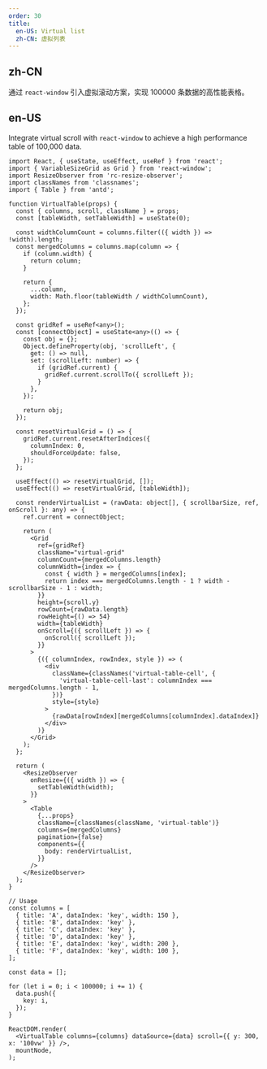 ```yaml
---
order: 30
title:
  en-US: Virtual list
  zh-CN: 虚拟列表
---
```


## zh-CN

通过 `react-window` 引入虚拟滚动方案，实现 100000 条数据的高性能表格。

## en-US

Integrate virtual scroll with `react-window` to achieve a high performance table of 100,000 data.

```tsx
import React, { useState, useEffect, useRef } from 'react';
import { VariableSizeGrid as Grid } from 'react-window';
import ResizeObserver from 'rc-resize-observer';
import classNames from 'classnames';
import { Table } from 'antd';

function VirtualTable(props) {
  const { columns, scroll, className } = props;
  const [tableWidth, setTableWidth] = useState(0);

  const widthColumnCount = columns.filter(({ width }) => !width).length;
  const mergedColumns = columns.map(column => {
    if (column.width) {
      return column;
    }

    return {
      ...column,
      width: Math.floor(tableWidth / widthColumnCount),
    };
  });

  const gridRef = useRef<any>();
  const [connectObject] = useState<any>(() => {
    const obj = {};
    Object.defineProperty(obj, 'scrollLeft', {
      get: () => null,
      set: (scrollLeft: number) => {
        if (gridRef.current) {
          gridRef.current.scrollTo({ scrollLeft });
        }
      },
    });

    return obj;
  });

  const resetVirtualGrid = () => {
    gridRef.current.resetAfterIndices({
      columnIndex: 0,
      shouldForceUpdate: false,
    });
  };

  useEffect(() => resetVirtualGrid, []);
  useEffect(() => resetVirtualGrid, [tableWidth]);

  const renderVirtualList = (rawData: object[], { scrollbarSize, ref, onScroll }: any) => {
    ref.current = connectObject;

    return (
      <Grid
        ref={gridRef}
        className="virtual-grid"
        columnCount={mergedColumns.length}
        columnWidth={index => {
          const { width } = mergedColumns[index];
          return index === mergedColumns.length - 1 ? width - scrollbarSize - 1 : width;
        }}
        height={scroll.y}
        rowCount={rawData.length}
        rowHeight={() => 54}
        width={tableWidth}
        onScroll={({ scrollLeft }) => {
          onScroll({ scrollLeft });
        }}
      >
        {({ columnIndex, rowIndex, style }) => (
          <div
            className={classNames('virtual-table-cell', {
              'virtual-table-cell-last': columnIndex === mergedColumns.length - 1,
            })}
            style={style}
          >
            {rawData[rowIndex][mergedColumns[columnIndex].dataIndex]}
          </div>
        )}
      </Grid>
    );
  };

  return (
    <ResizeObserver
      onResize={({ width }) => {
        setTableWidth(width);
      }}
    >
      <Table
        {...props}
        className={classNames(className, 'virtual-table')}
        columns={mergedColumns}
        pagination={false}
        components={{
          body: renderVirtualList,
        }}
      />
    </ResizeObserver>
  );
}

// Usage
const columns = [
  { title: 'A', dataIndex: 'key', width: 150 },
  { title: 'B', dataIndex: 'key' },
  { title: 'C', dataIndex: 'key' },
  { title: 'D', dataIndex: 'key' },
  { title: 'E', dataIndex: 'key', width: 200 },
  { title: 'F', dataIndex: 'key', width: 100 },
];

const data = [];

for (let i = 0; i < 100000; i += 1) {
  data.push({
    key: i,
  });
}

ReactDOM.render(
  <VirtualTable columns={columns} dataSource={data} scroll={{ y: 300, x: '100vw' }} />,
  mountNode,
);
```

<style>
  .virtual-table .ant-table-container:before,
  .virtual-table .ant-table-container:after {
    display: none;
  }
  .virtual-table-cell {
    box-sizing: border-box;
    padding: 16px;
    border-bottom: 1px solid #e8e8e8;
    background: #FFF;
  }
 [data-theme="dark"]  .virtual-table-cell {
    box-sizing: border-box;
    padding: 16px;
    border-bottom: 1px solid #303030;
    background: #141414;
  }

</style>
